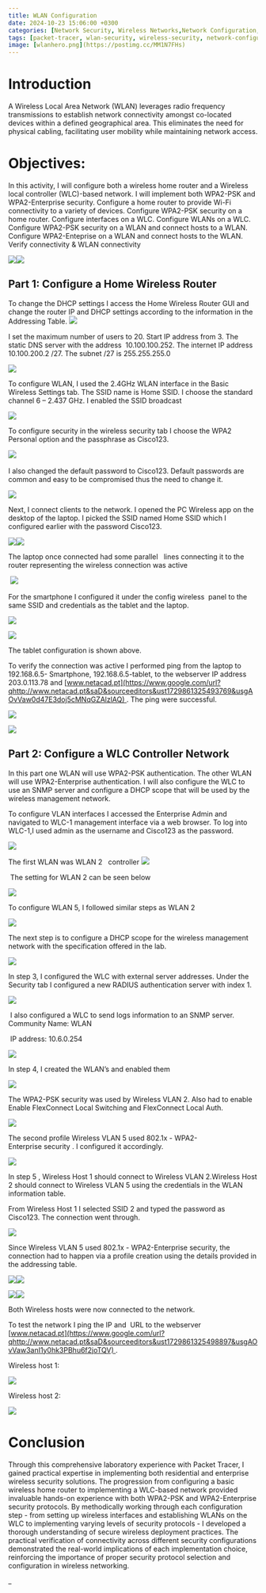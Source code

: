 ```yaml
---
title: WLAN Configuration
date: 2024-10-23 15:06:00 +0300
categories: [Network Security, Wireless Networks,Network Configuration, Cisco Labs]
tags: [packet-tracer, wlan-security, wireless-security, network-configuration, RADIUS, enterprise-networking]
image: [wlanhero.png](https://postimg.cc/MM1N7FHs)
---
```




# Introduction


A Wireless Local Area Network (WLAN) leverages radio frequency transmissions to establish network connectivity amongst co-located devices within a defined geographical area. This eliminates the need for physical cabling, facilitating user mobility while maintaining network access.


# Objectives:


In this activity, I will configure both a wireless home router and a Wireless local controller (WLC)-based network. I will implement both WPA2-PSK and WPA2-Enterprise security. Configure a home router to provide Wi-Fi connectivity to a variety of devices. Configure WPA2-PSK security on a home router. Configure interfaces on a WLC. Configure WLANs on a WLC. Configure WPA2-PSK security on a WLAN and connect hosts to a WLAN. Configure WPA2-Enteprise on a WLAN and connect hosts to the WLAN. Verify connectivity & WLAN connectivity


![](/assets/img/Posts/WLAN/image13.png)![](/assets/img/Posts/WLAN/image1.png)


Part 1: Configure a Home Wireless Router
----------------------------------------

To change the DHCP settings I access the Home Wireless Router GUI and change the router IP and DHCP settings according to the information in the Addressing Table. ![](/assets/img/Posts/WLAN/image15.png)


I set the maximum number of users to 20. Start IP address from 3. The static DNS server with the address  10.100.100.252. The internet IP address 10.100.200.2 /27. The subnet /27 is 255.255.255.0


![](/assets/img/Posts/WLAN/image14.png)


To configure WLAN, I used the 2.4GHz WLAN interface in the Basic Wireless Settings tab. The SSID name is Home SSID. I choose the standard channel 6 – 2.437 GHz. I enabled the SSID broadcast


![](/assets/img/Posts/WLAN/image17.png)


To configure security in the wireless security tab I choose the WPA2 Personal option and the passphrase as Cisco123.


![](/assets/img/Posts/WLAN/image16.png) 


I also changed the default password to Cisco123. Default passwords are common and easy to be compromised thus the need to change it.


![](/assets/img/Posts/WLAN/image19.png)


Next, I connect clients to the network. I opened the PC Wireless app on the desktop of the laptop. I picked the SSID named Home SSID which I configured earlier with the password Cisco123.


![](/assets/img/Posts/WLAN/image18.png)![](/assets/img/Posts/WLAN/image21.png)


The laptop once connected had some parallel   lines connecting it to the router representing the wireless connection was active


 ![](/assets/img/Posts/WLAN/image20.png)


For the smartphone I configured it under the config wireless  panel to the same SSID and credentials as the tablet and the laptop.


![](/assets/img/Posts/WLAN/image24.png)


![](/assets/img/Posts/WLAN/image22.png)


The tablet configuration is shown above.


To verify the connection was active I performed ping from the laptop to 192.168.6.5- Smartphone, 192.168.6.5-tablet, to the webserver IP address 203.0.113.78 and [www.netacad.pt](https://www.google.com/url?qhttp://www.netacad.pt&saD&sourceeditors&ust1729861325493769&usgAOvVaw0d47E3doj5cMNqGZAlzlAQ) . The ping were successful.


![](/assets/img/Posts/WLAN/image23.png)


![](/assets/img/Posts/WLAN/image25.png)


Part 2: Configure a WLC Controller Network
------------------------------------------

In this part one WLAN will use WPA2-PSK authentication. The other WLAN will use WPA2-Enterprise authentication. I will also configure the WLC to use an SNMP server and configure a DHCP scope that will be used by the wireless management network.


To configure VLAN interfaces I accessed the Enterprise Admin and navigated to WLC-1 management interface via a web browser. To log into WLC-1,I used admin as the username and Cisco123 as the password.


![](/assets/img/Posts/WLAN/image26.png)


The first WLAN was WLAN 2   controller ![](/assets/img/Posts/WLAN/image27.png)


 The setting for WLAN 2 can be seen below


![](/assets/img/Posts/WLAN/image28.png)


To configure WLAN 5, I followed similar steps as WLAN 2


![](/assets/img/Posts/WLAN/image29.png)


The next step is to configure a DHCP scope for the wireless management network with the specification offered in the lab.


![](/assets/img/Posts/WLAN/image30.png)


In step 3, I configured the WLC with external server addresses. Under the Security tab I configured a new RADIUS authentication server with index 1.


![](/assets/img/Posts/WLAN/image31.png)


 I also configured a WLC to send logs information to an SNMP server. Community Name: WLAN

 IP address: 10.6.0.254

![](/assets/img/Posts/WLAN/image32.png)


In step 4, I created the WLAN’s and enabled them


![](/assets/img/Posts/WLAN/image3.png)


The WPA2-PSK security was used by Wireless VLAN 2. Also had to enable Enable FlexConnect Local Switching and FlexConnect Local Auth.


![](/assets/img/Posts/WLAN/image4.png)


The second profile Wireless VLAN 5 used 802.1x - WPA2-Enterprise security . I configured it accordingly.


![](/assets/img/Posts/WLAN/image5.png)


In step 5 , Wireless Host 1 should connect to Wireless VLAN 2.Wireless Host 2 should connect to Wireless VLAN 5 using the credentials in the WLAN information table.

From Wireless Host 1 I selected SSID 2 and typed the password as Cisco123. The connection went through.

![](/assets/img/Posts/WLAN/image6.png)

Since Wireless VLAN 5 used 802.1x - WPA2-Enterprise security, the connection had to happen via a profile creation using the details provided in the addressing table.

![](/assets/img/Posts/WLAN/image7.png)![](/assets/img/Posts/WLAN/image8.png)

![](/assets/img/Posts/WLAN/image9.png)![](/assets/img/Posts/WLAN/image10.png)


Both Wireless hosts were now connected to the network.


To test the network I ping the IP and  URL to the webserver [www.netacad.pt](https://www.google.com/url?qhttp://www.netacad.pt&saD&sourceeditors&ust1729861325498897&usgAOvVaw3anI1y0hk3PBhu6f2joTQV) .


Wireless host 1:


![](/assets/img/Posts/WLAN/image11.png)


Wireless host 2:


![](/assets/img/Posts/WLAN/image12.png)


# Conclusion

Through this comprehensive laboratory experience with Packet Tracer, I gained practical expertise in implementing both residential and enterprise wireless security solutions. The progression from configuring a basic wireless home router to implementing a WLC-based network provided invaluable hands-on experience with both WPA2-PSK and WPA2-Enterprise security protocols. By methodically working through each configuration step - from setting up wireless interfaces and establishing WLANs on the WLC to implementing varying levels of security protocols - I developed a thorough understanding of secure wireless deployment practices. The practical verification of connectivity across different security configurations demonstrated the real-world implications of each implementation choice, reinforcing the importance of proper security protocol selection and configuration in wireless networking.

_
